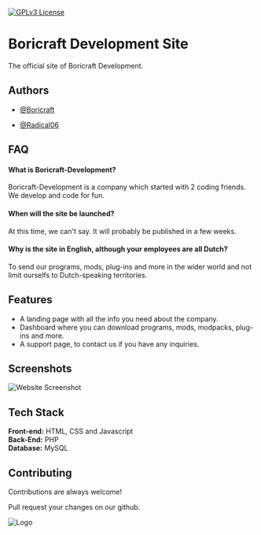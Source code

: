 
[![GPLv3 License](https://img.shields.io/badge/License-GPL%20v3-yellow.svg)](https://opensource.org/licenses/)

  
# Boricraft Development Site

The official site of Boricraft Development.


## Authors

- [@Boricraft](https://github.com/Boricraft-Development)

- [@Radical06](https://www.github.com/Radical06)

  
## FAQ

#### What is Boricraft-Development?

Boricraft-Development is a company which started with 2 coding friends. We develop and code for fun.

#### When will the site be launched?

At this time, we can't say. It will probably be published in a few weeks.

#### Why is the site in English, although your employees are all Dutch?

To send our programs, mods, plug-ins and more in the wider world and not limit ourselfs to Dutch-speaking territories.

  
## Features

- A landing page with all the info you need about the company.
- Dashboard where you can download programs, mods, modpacks, plug-ins and more.
- A support page, to contact us if you have any inquiries.
  
## Screenshots

![Website Screenshot](https://media.discordapp.net/attachments/806439680555745320/851890646101131274/unknown.png?width=1275&height=619)

  
## Tech Stack

**Front-end:** HTML, CSS and Javascript\
**Back-End:** PHP\
**Database:** MySQL
  
## Contributing

Contributions are always welcome!

Pull request your changes on our github.

  
![Logo](https://borisjeletich.nl/cdn/Logo.png)

    
